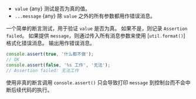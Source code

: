 <!-- YAML
added: v0.1.101
changes:
  - version: v10.0.0
    pr-url: https://github.com/nodejs/node/pull/17706
    description: The implementation is now spec compliant and does not throw
                 anymore.
-->
* `value` {any} 测试是否为真的值。
* `...message` {any} 除 `value` 之外的所有参数都用作错误消息。

一个简单的断言测试，用于验证 `value` 是否为真。 
如果不是，则记录 `Assertion failed`。 
如果提供 `message`，则通过传入所有消息参数来使用 [`util.format()`] 格式化错误消息。 
输出用作错误消息。

```js
console.assert(true, '什么都不做');
// OK
console.assert(false, '%s 工作', '无法');
// Assertion failed: 无法工作
```

使用非真的断言调用 `console.assert()` 只会导致打印 `message` 到控制台而不会中断后续代码的执行。

